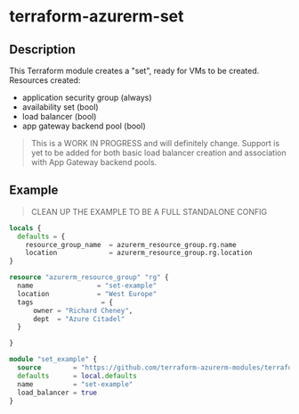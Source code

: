 # terraform-azurerm-set

## Description

This Terraform module creates a "set", ready for VMs to be created. Resources created:

* application security group (always)
* availability set (bool)
* load balancer (bool)
* app gateway backend pool (bool)

> This is a WORK IN PROGRESS and will definitely change. Support is yet to be added for both basic load balancer creation and association with App Gateway backend pools.

## Example

> CLEAN UP THE EXAMPLE TO BE A FULL STANDALONE CONFIG

```terraform
locals {
  defaults = {
    resource_group_name  = azurerm_resource_group.rg.name
    location             = azurerm_resource_group.rg.location
}

resource "azurerm_resource_group" "rg" {
  name                = "set-example"
  location            = "West Europe"
  tags                 = {
      owner = "Richard Cheney",
      dept  = "Azure Citadel"
  }

}

module "set_example" {
  source        = "https://github.com/terraform-azurerm-modules/terraform-azurerm-set"
  defaults      = local.defaults
  name          = "set-example"
  load_balancer = true
}
```
